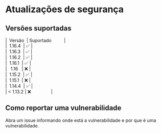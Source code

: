 # Atualizações de segurança

## Versões suportadas

|&nbsp; Versão&nbsp; | Suportado&nbsp; &nbsp; &nbsp; &nbsp; &nbsp; |\
|&nbsp; 1.16.4 &nbsp;| :white_check_mark: |\
|&nbsp; 1.16.3&nbsp; | :white_check_mark: |\
|&nbsp; 1.16.2&nbsp; | :white_check_mark: |\
|&nbsp; 1.16.1&nbsp; | :white_check_mark: |\
|&nbsp; &nbsp;1.16&nbsp; &nbsp;| :x:                |\
|&nbsp; 1.15.2&nbsp; | :white_check_mark: |\
|&nbsp; 1.15.1&nbsp; | :x:                |\
|&nbsp; 1.14.4&nbsp; | :white_check_mark: |\
| < 1.13.2 | :x:&nbsp; &nbsp; &nbsp; &nbsp; &nbsp; &nbsp; &nbsp; &nbsp; |

## Como reportar uma vulnerabilidade

Abra um issue informando onde está a vulnerabilidade e por que é uma vulnerabilidade.
